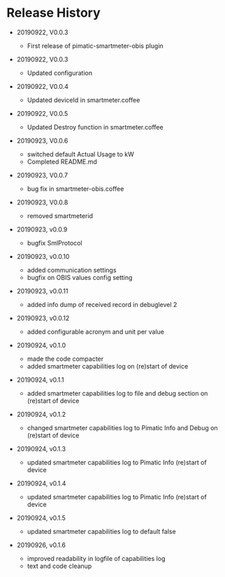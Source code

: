 # Release History

* 20190922, V0.0.3
    * First release of pimatic-smartmeter-obis plugin
* 20190922, V0.0.3
    * Updated configuration
* 20190922, V0.0.4
    * Updated deviceId in smartmeter.coffee
* 20190922, V0.0.5
    * Updated Destroy function in smartmeter.coffee
* 20190923, V0.0.6
	* switched default Actual Usage to kW
	* Completed README.md
* 20190923, V0.0.7
	* bug fix in smartmeter-obis.coffee
* 20190923, V0.0.8
	* removed smartmeterid
* 20190923, v0.0.9
	* bugfix SmlProtocol
* 20190923, v0.0.10
	* added communication settings 
	* bugfix on OBIS values config setting
* 20190923, v0.0.11
	* added info dump of received record in debuglevel 2
* 20190923, v0.0.12
	* added configurable acronym and unit per value

* 20190924, v0.1.0
	* made the code compacter
	* added smartmeter capabilities log on (re)start of device
* 20190924, v0.1.1
	* added smartmeter capabilities log to file and debug section on (re)start of device
* 20190924, v0.1.2
	* changed smartmeter capabilities log to Pimatic Info and Debug on (re)start of device
* 20190924, v0.1.3
	* updated smartmeter capabilities log to Pimatic Info (re)start of device
* 20190924, v0.1.4
	* updated smartmeter capabilities log to Pimatic Info (re)start of device
* 20190924, v0.1.5
	* updated smartmeter capabilities log to default false
* 20190926, v0.1.6
	* improved readability in logfile of capabilities log 
	* text and code cleanup



